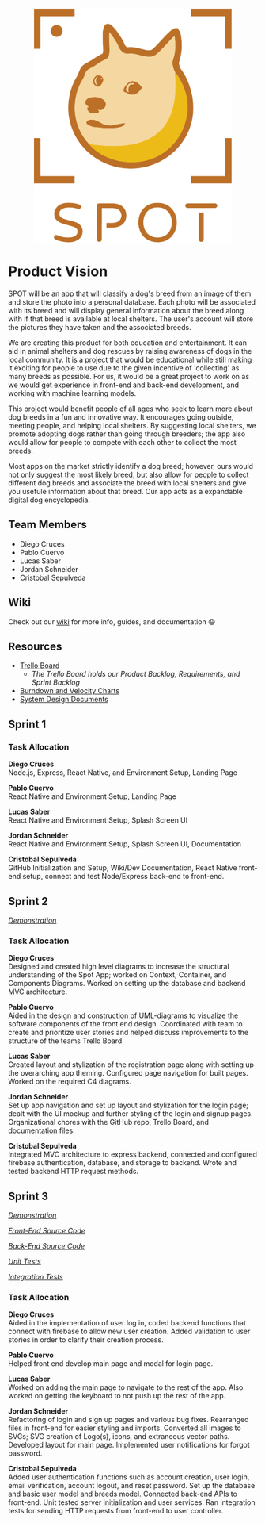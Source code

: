 <p align="center">
  <img width="400" src = "src/assets/images/SpotLogo.svg">
</p>
 
# Product Vision

SPOT will be an app that will classify a dog's breed from an image of them and store the photo into a personal database. Each photo will be associated with its breed and will display general information about the breed along with if that breed is available at local shelters. The user's account will store the pictures they have taken and the associated breeds.

We are creating this product for both education and entertainment. It can aid in animal shelters and dog rescues by raising awareness of dogs in the local community. It is a project that would be educational while still making it exciting for people to use due to the given incentive of 'collecting' as many breeds as possible. For us, it would be a great project to work on as we would get experience in front-end and back-end development, and working with machine learning models.

This project would benefit people of all ages who seek to learn more about dog breeds in a fun and innovative way. It encourages going outside, meeting people, and helping local shelters. By suggesting local shelters, we promote adopting dogs rather than going through breeders; the app also would allow for people to compete with each other to collect the most breeds.

Most apps on the market strictly identify a dog breed; however, ours would not only suggest the most likely breed, but also allow for people to collect different dog breeds and associate the breed with local shelters and give you usefule information about that breed. Our app acts as a expandable digital dog encyclopedia.

## Team Members

- Diego Cruces
- Pablo Cuervo
- Lucas Saber
- Jordan Schneider
- Cristobal Sepulveda

## Wiki

Check out our [wiki](https://github.com/csepulveda7/SpotApp/wiki) for more info, guides, and documentation 😃

## Resources

- [Trello Board](https://trello.com/b/npDmfBrX/spotapp)
	- *The Trello Board holds our Product Backlog, Requirements, and Sprint Backlog*
- [Burndown and Velocity Charts](https://docs.google.com/spreadsheets/d/1K3txZ8Pok9edqcNp2OvZtr9fh09ts-curiPDKsvQhks/edit?usp=sharing)
- [System Design Documents](https://github.com/csepulveda7/SpotApp/wiki/Architecture-Documentation)

## Sprint 1

### Task Allocation

**Diego Cruces**  
Node.js, Express, React Native, and Environment Setup, Landing Page

**Pablo Cuervo**  
React Native and Environment Setup, Landing Page

**Lucas Saber**  
React Native and Environment Setup, Splash Screen UI

**Jordan Schneider**  
React Native and Environment Setup, Splash Screen UI, Documentation

**Cristobal Sepulveda**  
GitHub Initialization and Setup, Wiki/Dev Documentation, React Native front-end setup, connect and test Node/Express back-end to front-end.

## Sprint 2

*[Demonstration](https://youtu.be/pMURrVveU6g)*

### Task Allocation

**Diego Cruces**  
Designed and created high level diagrams to increase the structural understanding of the Spot App; worked on Context, Container, and Components Diagrams. Worked on setting up the database and backend MVC architecture.

**Pablo Cuervo**  
Aided in the design and construction of UML-diagrams to visualize the software components of the front end design. Coordinated with team to create and prioritize user stories and helped discuss improvements to the structure of the teams Trello Board.

**Lucas Saber**  
Created layout and stylization of the registration page along with setting up the overarching app theming. Configured page navigation for built pages. Worked on the required C4 diagrams.

**Jordan Schneider**  
Set up app navigation and set up layout and stylization for the login page; dealt with the UI mockup and further styling of the login and signup pages. Organizational chores with the GitHub repo, Trello Board, and documentation files.

**Cristobal Sepulveda**  
Integrated MVC architecture to express backend, connected and configured firebase authentication, database, and storage to backend. Wrote and tested backend HTTP request methods.

## Sprint 3

*[Demonstration](https://www.youtube.com/watch?v=Jjmw2eP9g1g)*

*[Front-End Source Code](https://github.com/csepulveda7/SpotApp/tree/main/src)*

*[Back-End Source Code](https://github.com/csepulveda7/SpotApp/tree/main/spot-backend)*

*[Unit Tests](https://github.com/csepulveda7/SpotApp/tree/main/src)*

*[Integration Tests](https://github.com/csepulveda7/SpotApp/tree/main/src)*



### Task Allocation

**Diego Cruces**  
Aided in the implementation of user log in, coded backend functions that connect with firebase to allow new user creation. Added validation to user stories in order to clarify their creation process.

**Pablo Cuervo**  
Helped front end develop main page and modal for login page.

**Lucas Saber**  
Worked on adding the main page to navigate to the rest of the app. Also worked on getting the keyboard to not push up the rest of the app.

**Jordan Schneider**  
Refactoring of login and sign up pages and various bug fixes. Rearranged files in front-end for easier styling and imports. Converted all images to SVGs; SVG creation of Logo(s), icons, and extraneous vector paths. Developed layout for main page. Implemented user notifications for forgot password. 

**Cristobal Sepulveda**  
Added user authentication functions such as account creation, user login, email verification, account logout, and reset password. Set up the database and basic user model and breeds model. Connected back-end APIs to front-end. Unit tested server initialization and user services. Ran integration tests for sending HTTP requests from front-end to user controller.

